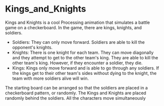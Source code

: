 # Kings_and_Knights

Kings and Knights is a cool Processing animation that simulates a battle game on a checkerboard.
In the game, there are kings, knights, and soldiers.
- Soldiers: They can only move forward. Soldiers are able to kill the opponent's knights.
- Knights: There is one knight for each team. They can move diagonally and they attempt to get to the other team's king. They are able to kill the other team's king.
However, if they encounter a soldier, they die.
- Kings: Kings only move forward and is able to go through any soldiers. If the kings get to their other team's sides without dying to the knight, the team with more
soldiers alive will win.

The starting board can be arranged so that the soldiers are placed in a checkerboard pattern, or randomly. The Kings and Knights are placed randomly behind the soldiers.
All the characters move simultaneously

